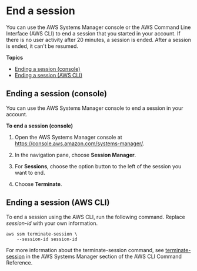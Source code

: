 # End a session<a name="session-manager-working-with-sessions-end"></a>

You can use the AWS Systems Manager console or the AWS Command Line Interface \(AWS CLI\) to end a session that you started in your account\. If there is no user activity after 20 minutes, a session is ended\. After a session is ended, it can't be resumed\. 

**Topics**
+ [Ending a session \(console\)](#stop-sys-console)
+ [Ending a session \(AWS CLI\)](#stop-cli)

## Ending a session \(console\)<a name="stop-sys-console"></a>

You can use the AWS Systems Manager console to end a session in your account\.

**To end a session \(console\)**

1. Open the AWS Systems Manager console at [https://console\.aws\.amazon\.com/systems\-manager/](https://console.aws.amazon.com/systems-manager/)\.

1. In the navigation pane, choose **Session Manager**\.

1. For **Sessions**, choose the option button to the left of the session you want to end\.

1. Choose **Terminate**\.

## Ending a session \(AWS CLI\)<a name="stop-cli"></a>

To end a session using the AWS CLI, run the following command\. Replace *session\-id* with your own information\.

```
aws ssm terminate-session \
    --session-id session-id
```

For more information about the terminate\-session command, see [terminate\-session](https://docs.aws.amazon.com/cli/latest/reference/ssm/terminate-session.html) in the AWS Systems Manager section of the AWS CLI Command Reference\.